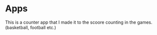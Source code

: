 # Apps

This is a counter app that I made it to the scoore counting in the games. (basketball, football etc.)
